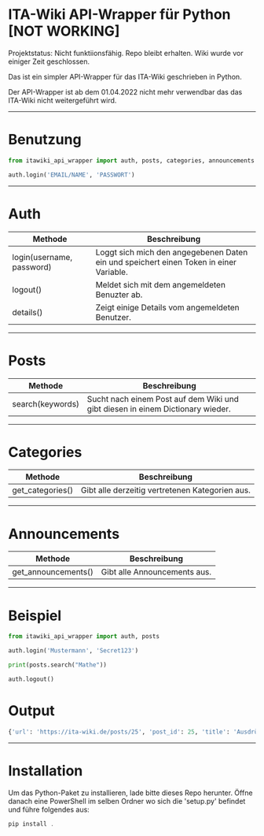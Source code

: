 # ITA-Wiki API-Wrapper für Python [NOT WORKING]


Projektstatus: Nicht funktiionsfähig. Repo bleibt erhalten. Wiki wurde vor einiger Zeit geschlossen.


Das ist ein simpler API-Wrapper für das ITA-Wiki geschrieben in Python.

Der API-Wrapper ist ab dem 01.04.2022 nicht mehr verwendbar das das ITA-Wiki nicht weitergeführt wird.

___

# Benutzung
```python
from itawiki_api_wrapper import auth, posts, categories, announcements

auth.login('EMAIL/NAME', 'PASSWORT')
```
___

# Auth

| Methode      | Beschreibung |
| ----------- | ----------- |
| login(username, password)      | Loggt sich mich den angegebenen Daten ein und speichert einen Token in einer Variable.       |
| logout()   | Meldet sich mit dem angemeldeten Benuzter ab.       |
| details()  | Zeigt einige Details vom angemeldeten Benutzer.  |

___

# Posts
| Methode | Beschreibung |
| ----------- | ----------- |
| search(keywords) | Sucht nach einem Post auf dem Wiki und gibt diesen in einem Dictionary wieder. |

___

# Categories
| Methode | Beschreibung |
| ----------- | ----------- |
| get_categories() | Gibt alle derzeitig vertretenen Kategorien aus. |

___

# Announcements
| Methode | Beschreibung |
| ----------- | ----------- |
| get_announcements() | Gibt alle Announcements aus. |

___

# Beispiel
```python
from itawiki_api_wrapper import auth, posts

auth.login('Mustermann', 'Secret123')

print(posts.search("Mathe"))

auth.logout()
```

# Output
```python
{'url': 'https://ita-wiki.de/posts/25', 'post_id': 25, 'title': 'Ausdrücke und mathematische Operatoren', 'created_at': '2021-10-29T19:22:15.000000Z'}
```
___

# Installation
Um das Python-Paket zu installieren, lade bitte dieses Repo herunter. Öffne danach eine PowerShell im selben Ordner wo sich die 'setup.py' befindet und führe folgendes aus:

```powershell
pip install .
```
